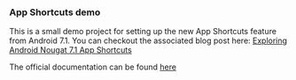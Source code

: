### App Shortcuts demo
 
 This is a small demo project for setting up the new App Shortcuts feature from Android 7.1. 
 You can checkout the associated blog post here: [Exploring Android Nougat 7.1 App Shortcuts](https://catinean.com/2016/10/20/exploring-android-nougat-7-1-app-shortcuts/)
 
 The official documentation can be found [here](https://developer.android.com/preview/shortcuts.html)
